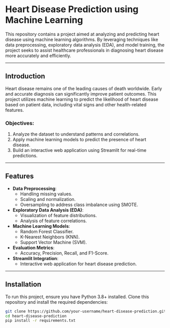 # Heart Disease Prediction using Machine Learning

This repository contains a project aimed at analyzing and predicting heart disease using machine learning algorithms. By leveraging techniques like data preprocessing, exploratory data analysis (EDA), and model training, the project seeks to assist healthcare professionals in diagnosing heart disease more accurately and efficiently.

---

## Introduction

Heart disease remains one of the leading causes of death worldwide. Early and accurate diagnosis can significantly improve patient outcomes. This project utilizes machine learning to predict the likelihood of heart disease based on patient data, including vital signs and other health-related features.

### Objectives:
1. Analyze the dataset to understand patterns and correlations.
2. Apply machine learning models to predict the presence of heart disease.
3. Build an interactive web application using Streamlit for real-time predictions.

---

## Features

- **Data Preprocessing**:
  - Handling missing values.
  - Scaling and normalization.
  - Oversampling to address class imbalance using SMOTE.
- **Exploratory Data Analysis (EDA)**:
  - Visualization of feature distributions.
  - Analysis of feature correlations.
- **Machine Learning Models**:
  - Random Forest Classifier.
  - K-Nearest Neighbors (KNN).
  - Support Vector Machine (SVM).
- **Evaluation Metrics**:
  - Accuracy, Precision, Recall, and F1-Score.
- **Streamlit Integration**:
  - Interactive web application for heart disease prediction.

---

## Installation

To run this project, ensure you have Python 3.8+ installed. Clone this repository and install the required dependencies:

```bash
git clone https://github.com/your-username/heart-disease-prediction.git
cd heart-disease-prediction
pip install -r requirements.txt

